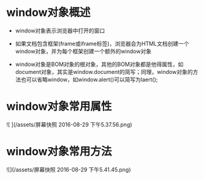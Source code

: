 # window对象概述

 - window对象表示浏览器中打开的窗口

 - 如果文档包含框架(frame或iframe标签)，浏览器会为HTML文档创建一个window对象，并为每个框架创建一个额外的window对象

 - window对象是BOM对象的根对象，其他的BOM对象都是他得属性，如document对象，其实是window.document的简写；同理，window对象的方法也可以省略window，如window.alert()可以简写为laert();

# window对象常用属性

![
](/assets/屏幕快照 2016-08-29 下午5.37.56.png)

# window对象常用方法

 ![](/assets/屏幕快照 2016-08-29 下午5.41.45.png)